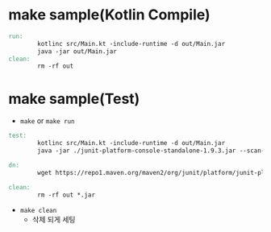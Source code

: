 # make sample(Kotlin Compile)

```Makefile
run:
		kotlinc src/Main.kt -include-runtime -d out/Main.jar
		java -jar out/Main.jar
clean:
		rm -rf out
```


# make sample(Test)

- ```make``` or ```make run```

```Makefile
test:
		kotlinc src/Main.kt -include-runtime -d out/Main.jar
		java -jar ./junit-platform-console-standalone-1.9.3.jar --scan-class-path

dn:
		wget https://repo1.maven.org/maven2/org/junit/platform/junit-platform-console-standalone/1.9.3/junit-platform-console-standalone-1.9.3.jar

clean:
		rm -rf out *.jar
```

- ```make clean```
  - 삭제 되게 세팅 

